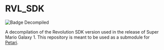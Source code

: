 # RVL_SDK

![Badge Decompiled]

A decompilation of the Revolution SDK version used in the release of Super Mario Galaxy 1. This repository is meant to be used as a submodule for [Petari](https://github.com/shibbo/Petari).

[Badge Decompiled]: https://img.shields.io/endpoint?url=https://raw.githubusercontent.com/shibbo/RVL_SDK/master/lib/RVL_SDK/data/SDK.json&style=flat